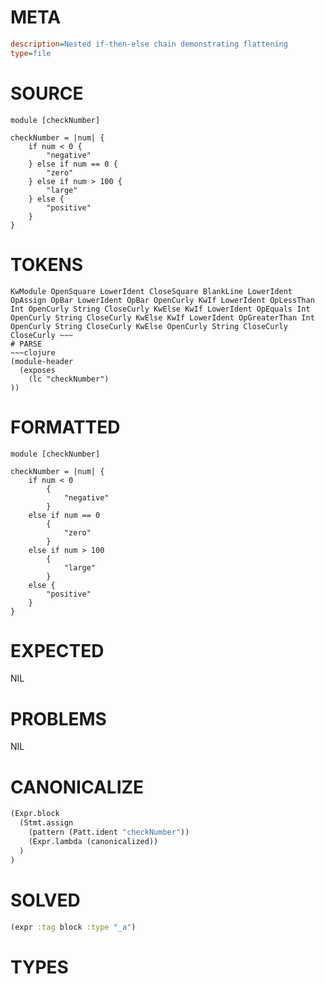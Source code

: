 # META
~~~ini
description=Nested if-then-else chain demonstrating flattening
type=file
~~~
# SOURCE
~~~roc
module [checkNumber]

checkNumber = |num| {
	if num < 0 {
		"negative"
	} else if num == 0 {
		"zero"
	} else if num > 100 {
		"large"
	} else {
		"positive"
	}
}
~~~
# TOKENS
~~~text
KwModule OpenSquare LowerIdent CloseSquare BlankLine LowerIdent OpAssign OpBar LowerIdent OpBar OpenCurly KwIf LowerIdent OpLessThan Int OpenCurly String CloseCurly KwElse KwIf LowerIdent OpEquals Int OpenCurly String CloseCurly KwElse KwIf LowerIdent OpGreaterThan Int OpenCurly String CloseCurly KwElse OpenCurly String CloseCurly CloseCurly ~~~
# PARSE
~~~clojure
(module-header
  (exposes
    (lc "checkNumber")
))
~~~
# FORMATTED
~~~roc
module [checkNumber]

checkNumber = |num| {
	if num < 0
		{
			"negative"
		}
	else if num == 0
		{
			"zero"
		}
	else if num > 100
		{
			"large"
		}
	else {
		"positive"
	}
}
~~~
# EXPECTED
NIL
# PROBLEMS
NIL
# CANONICALIZE
~~~clojure
(Expr.block
  (Stmt.assign
    (pattern (Patt.ident "checkNumber"))
    (Expr.lambda (canonicalized))
  )
)
~~~
# SOLVED
~~~clojure
(expr :tag block :type "_a")
~~~
# TYPES
~~~roc
~~~
